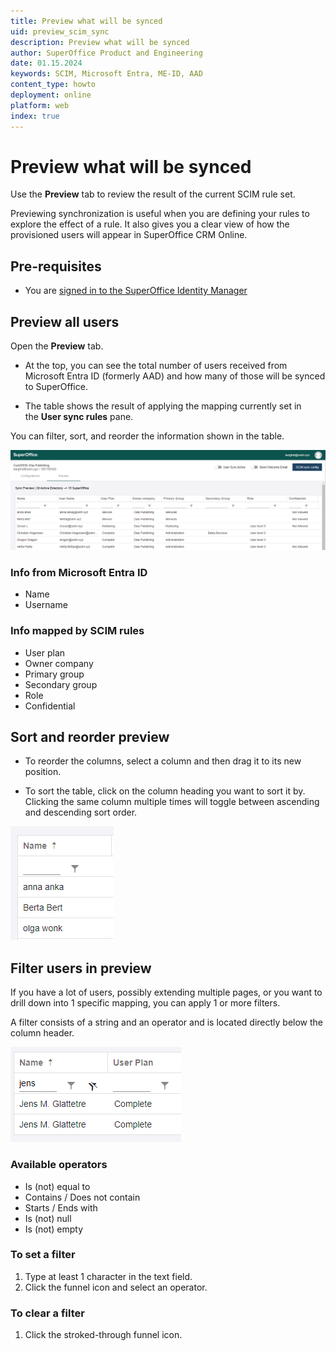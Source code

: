 ```yaml
---
title: Preview what will be synced
uid: preview_scim_sync
description: Preview what will be synced
author: SuperOffice Product and Engineering
date: 01.15.2024
keywords: SCIM, Microsoft Entra, ME-ID, AAD
content_type: howto
deployment: online
platform: web
index: true
---
```


# Preview what will be synced

Use the **Preview** tab to review the result of the current SCIM rule set.

Previewing synchronization is useful when you are defining your rules to explore the effect of a rule. It also gives you a clear view of how the provisioned users will appear in SuperOffice CRM Online.

## Pre-requisites

* You are [signed in to the SuperOffice Identity Manager][1]

## Preview all users

Open the **Preview** tab.

* At the top, you can see the total number of users received from Microsoft Entra ID (formerly AAD) and how many of those will be synced to SuperOffice.

* The table shows the result of applying the mapping currently set in the **User sync rules** pane.

You can filter, sort, and reorder the information shown in the table.

![Preview screen -screenshot][img1]

### Info from Microsoft Entra ID

* Name
* Username

### Info mapped by SCIM rules

* User plan
* Owner company
* Primary group
* Secondary group
* Role
* Confidential

## Sort and reorder preview

* To reorder the columns, select a column and then drag it to its new position.

* To sort the table, click on the column heading you want to sort it by. Clicking the same column multiple times will toggle between ascending and descending sort order.

![sort preview -screenshot][img2]

## Filter users in preview

If you have a lot of users, possibly extending multiple pages, or you want to drill down into 1 specific mapping, you can apply 1 or more filters.

A filter consists of a string and an operator and is located directly below the column header.

![Preview filter -screenshot][img3]

### Available operators

* Is (not) equal to
* Contains / Does not contain
* Starts / Ends with
* Is (not) null
* Is (not) empty

### To set a filter

1. Type at least 1 character in the text field.
2. Click the funnel icon and select an operator.

### To clear a filter

1. Click the stroked-through funnel icon.

<!-- Referenced links -->
[1]: ../sign-in-to-scim.md

<!-- Referenced images -->
[img1]: media/scim-preview-sync-company.png
[img2]: media/scim-preview-sort.png
[img3]: media/scim-preview-filter.png
